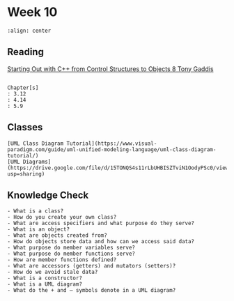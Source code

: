 # Week 10

```{image} https://miro.medium.com/proxy/1*88Si3_5QAE_T-LZOTzQgeg.png
:align: center
```

## Reading

[Starting Out with C++ from Control Structures to Objects 8 Tony Gaddis](https://github.com/JiaRuiShao/CPP/blob/master/Starting%20Out%20with%20C%2B%2B%20from%20Control%20Structures%20to%20Objects%208%20Tony%20Gaddis.pdf)

```{card}

Chapter[s]
: 3.12
: 4.14
: 5.9
```

## Classes

````{card}
[UML Class Diagram Tutorial](https://www.visual-paradigm.com/guide/uml-unified-modeling-language/uml-class-diagram-tutorial/)  
[UML Diagrams](https://drive.google.com/file/d/15TONQS4s11rLbUHBISZTviN1OodyPSc0/view?usp=sharing)  
````

## Knowledge Check

````{card}
- What is a class?
- How do you create your own class?
- What are access specifiers and what purpose do they serve?
- What is an object?
- What are objects created from?
- How do objects store data and how can we access said data?
- What purpose do member variables serve?
- What purpose do member functions serve?
- How are member functions defined?
- What are accessors (getters) and mutators (setters)?
- How do we avoid stale data?
- What is a constructor?
- What is a UML diagram?
- What do the + and – symbols denote in a UML diagram?
````
